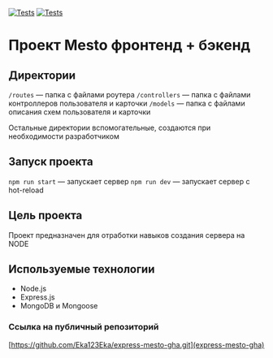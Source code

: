 [![Tests](../../actions/workflows/tests-13-sprint.yml/badge.svg)](../../actions/workflows/tests-13-sprint.yml) [![Tests](../../actions/workflows/tests-14-sprint.yml/badge.svg)](../../actions/workflows/tests-14-sprint.yml)
# Проект Mesto фронтенд + бэкенд


## Директории

`/routes` — папка с файлами роутера
`/controllers` — папка с файлами контроллеров пользователя и карточки
`/models` — папка с файлами описания схем пользователя и карточки

Остальные директории вспомогательные, создаются при необходимости разработчиком

## Запуск проекта

`npm run start` — запускает сервер
`npm run dev` — запускает сервер с hot-reload

## Цель проекта
Проект предназначен для отработки навыков создания сервера на NODE

## Используемые технологии
* Node.js
* Express.js
* MongoDB и Mongoose

### Ссылка на публичный репозиторий
[https://github.com/Eka123Eka/express-mesto-gha.git](express-mesto-gha)
